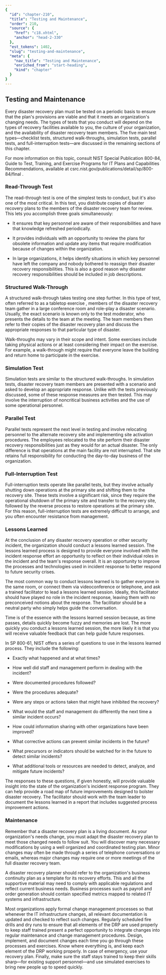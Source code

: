```yaml
---
{
  "id": "chapter-210",
  "title": "Testing and Maintenance",
  "order": 210,
  "source": {
    "href": "c18.xhtml",
    "anchor": "head-2-330"
  },
  "est_tokens": 1402,
  "slug": "testing-and-maintenance",
  "meta": {
    "nav_title": "Testing and Maintenance",
    "enriched_from": "start-heading",
    "kind": "chapter"
  }
}
---
```

## Testing and Maintenance

Every disaster recovery plan must be tested on a periodic basis to ensure that the plan's provisions are viable and that it meets an organization's changing needs. The types of tests that you conduct will depend on the types of recovery facilities available to you, the culture of your organization, and the availability of disaster recovery team members. The five main test types—checklist tests, structured walk-throughs, simulation tests, parallel tests, and full-interruption tests—are discussed in the remaining sections of this chapter.

For more information on this topic, consult NIST Special Publication 800-84, Guide to Test, Training, and Exercise Programs for IT Plans and Capabilities Recommendations, available at csrc.nist.gov/publications/detail/sp/800-84/final .

### Read-Through Test

The read-through test is one of the simplest tests to conduct, but it's also one of the most critical. In this test, you distribute copies of disaster recovery plans to the members of the disaster recovery team for review. This lets you accomplish three goals simultaneously:

- It ensures that key personnel are aware of their responsibilities and have that knowledge refreshed periodically.

- It provides individuals with an opportunity to review the plans for obsolete information and update any items that require modification because of changes within the organization.

- In large organizations, it helps identify situations in which key personnel have left the company and nobody bothered to reassign their disaster recovery responsibilities. This is also a good reason why disaster recovery responsibilities should be included in job descriptions.

### Structured Walk-Through

A structured walk-through takes testing one step further. In this type of test, often referred to as a tabletop exercise , members of the disaster recovery team gather in a large conference room and role-play a disaster scenario. Usually, the exact scenario is known only to the test moderator, who presents the details to the team at the meeting. The team members then refer to their copies of the disaster recovery plan and discuss the appropriate responses to that particular type of disaster.

Walk-throughs may vary in their scope and intent. Some exercises include taking physical actions or at least considering their impact on the exercise. For example, a walk-through might require that everyone leave the building and return home to participate in the exercise.

### Simulation Test

Simulation tests are similar to the structured walk-throughs. In simulation tests, disaster recovery team members are presented with a scenario and asked to develop an appropriate response. Unlike with the tests previously discussed, some of these response measures are then tested. This may involve the interruption of noncritical business activities and the use of some operational personnel.

### Parallel Test

Parallel tests represent the next level in testing and involve relocating personnel to the alternate recovery site and implementing site activation procedures. The employees relocated to the site perform their disaster recovery responsibilities just as they would for an actual disaster. The only difference is that operations at the main facility are not interrupted. That site retains full responsibility for conducting the day-to-day business of the organization.

### Full-Interruption Test

Full-interruption tests operate like parallel tests, but they involve actually shutting down operations at the primary site and shifting them to the recovery site. These tests involve a significant risk, since they require the operational shutdown of the primary site and transfer to the recovery site, followed by the reverse process to restore operations at the primary site. For this reason, full-interruption tests are extremely difficult to arrange, and you often encounter resistance from management.

### Lessons Learned

At the conclusion of any disaster recovery operation or other security incident, the organization should conduct a lessons learned session. The lessons learned process is designed to provide everyone involved with the incident response effort an opportunity to reflect on their individual roles in the incident and the team's response overall. It is an opportunity to improve the processes and technologies used in incident response to better respond to future security crises.

The most common way to conduct lessons learned is to gather everyone in the same room, or connect them via videoconference or telephone, and ask a trained facilitator to lead a lessons learned session. Ideally, this facilitator should have played no role in the incident response, leaving them with no preconceived notions about the response. The facilitator should be a neutral party who simply helps guide the conversation.

Time is of the essence with the lessons learned session because, as time passes, details quickly become fuzzy and memories are lost. The more quickly you conduct a lessons learned session, the more likely it is that you will receive valuable feedback that can help guide future responses.

In SP 800-61, NIST offers a series of questions to use in the lessons learned process. They include the following:

- Exactly what happened and at what times?

- How well did staff and management perform in dealing with the incident?

- Were documented procedures followed?

- Were the procedures adequate?

- Were any steps or actions taken that might have inhibited the recovery?

- What would the staff and management do differently the next time a similar incident occurs?

- How could information sharing with other organizations have been improved?

- What corrective actions can prevent similar incidents in the future?

- What precursors or indicators should be watched for in the future to detect similar incidents?

- What additional tools or resources are needed to detect, analyze, and mitigate future incidents?

The responses to these questions, if given honestly, will provide valuable insight into the state of the organization's incident response program. They can help provide a road map of future improvements designed to bolster disaster recovery. The facilitator should work with the team leader to document the lessons learned in a report that includes suggested process improvement actions.

### Maintenance

Remember that a disaster recovery plan is a living document. As your organization's needs change, you must adapt the disaster recovery plan to meet those changed needs to follow suit. You will discover many necessary modifications by using a well organized and coordinated testing plan. Minor changes may often be made through a series of telephone conversations or emails, whereas major changes may require one or more meetings of the full disaster recovery team.

A disaster recovery planner should refer to the organization's business continuity plan as a template for its recovery efforts. This and all the supportive material may need to comply with applicable regulations and reflect current business needs. Business processes such as payroll and order generation should contain specified metrics mapped to related IT systems and infrastructure.

Most organizations apply formal change management processes so that whenever the IT infrastructure changes, all relevant documentation is updated and checked to reflect such changes. Regularly scheduled fire drills and dry runs to ensure that all elements of the DRP are used properly to keep staff trained present a perfect opportunity to integrate changes into regular maintenance and change management procedures. Design, implement, and document changes each time you go through these processes and exercises. Know where everything is, and keep each element of the DRP working properly. In case of emergency, use your recovery plan. Finally, make sure the staff stays trained to keep their skills sharp—for existing support personnel—and use simulated exercises to bring new people up to speed quickly.
